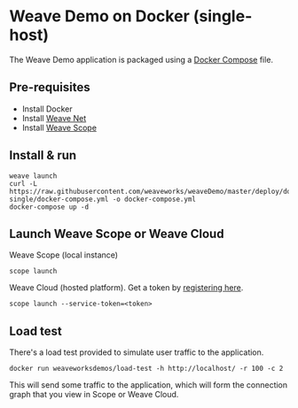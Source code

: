 # Weave Demo on Docker (single-host)

The Weave Demo application is packaged using a [Docker Compose](https://docs.docker.com/compose/) file.

## Pre-requisites

- Install Docker
- Install [Weave Net](https://www.weave.works/install-weave-net/)
- Install [Weave Scope](https://www.weave.works/install-weave-scope/)

## Install & run

    weave launch
    curl -L https://raw.githubusercontent.com/weaveworks/weaveDemo/master/deploy/docker-single/docker-compose.yml -o docker-compose.yml
    docker-compose up -d

## Launch Weave Scope or Weave Cloud

Weave Scope (local instance)

    scope launch

Weave Cloud (hosted platform). Get a token by [registering here](http://cloud.weave.works/).

    scope launch --service-token=<token>

## Load test

There's a load test provided to simulate user traffic to the application.

    docker run weaveworksdemos/load-test -h http://localhost/ -r 100 -c 2

This will send some traffic to the application, which will form the connection graph that you view in Scope or Weave Cloud.


